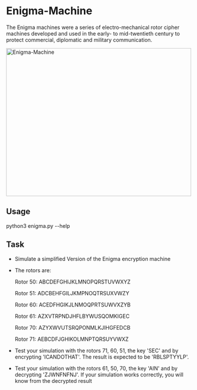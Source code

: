 # Enigma-Machine

The Enigma machines were a series of electro-mechanical rotor cipher machines developed and used in the early- to mid-twentieth century to protect commercial, diplomatic and military communication.

<img src="http://cdn3.notonthehighstreet.com/system/product_images/images/002/256/850/original_enigma-ii-encryption-machine-and-puzzle.jpg" alt="Enigma-Machine" width="500" height="400">

## Usage
python3 enigma.py --help

## Task

* Simulate a simplified Version of the Enigma encryption machine
* The rotors are:

    Rotor 50: 
    ABCDEFGHIJKLMNOPQRSTUVWXYZ
    
    Rotor 51: 
    ADCBEHFGILJKMPNOQTRSUXVWZY
    
    Rotor 60: 
    ACEDFHGIKJLNMOQPRTSUWVXZYB
    
    Rotor 61: 
    AZXVTRPNDJHFLBYWUSQOMKIGEC
    
    Rotor 70: 
    AZYXWVUTSRQPONMLKJIHGFEDCB
    
    Rotor 71: 
    AEBCDFJGHIKOLMNPTQRSUYVWXZ

* Test your simulation with the rotors 71, 60, 51, the key 'SEC' and by encrypting 'ICANDOTHAT'. The result is expected to be 'RBLSPTYYLP'.
* Test your simulation with the rotors 61, 50, 70, the key 'AIN' and by decrypting 'ZJWNFNFNJ'. If your simulation works correctly, you will know from the decrypted result
